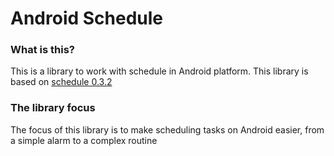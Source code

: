 # Android Schedule

### What is this?
This is a library to work with schedule in Android platform.
This library is based on [schedule 0.3.2](https://pypi.python.org/pypi/schedule)

### The library focus
The focus of this library is to make scheduling tasks on Android easier, from a simple alarm to a complex routine


